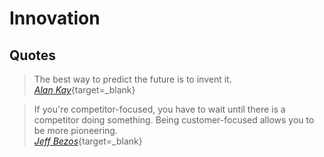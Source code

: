 # Innovation

## Quotes

> The best way to predict the future is to invent it.<br>[_Alan Kay_](https://en.wikipedia.org/wiki/Alan_Kay){target=\_blank}

> If you're competitor-focused, you have to wait until there is a competitor doing something. Being customer-focused allows you to be more pioneering.<br>[_Jeff Bezos_](https://en.wikipedia.org/wiki/Jeff_Bezos){target=\_blank}
